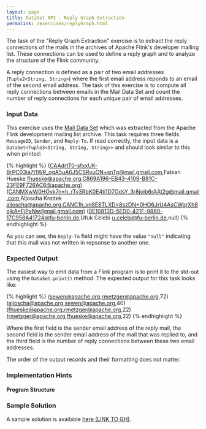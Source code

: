 ```yaml
---
layout: page
title: DataSet API - Reply Graph Extraction
permalink: /exercises/replyGraph.html
---
```


The task of the "Reply Graph Extraction" exercise is to extract the reply connections of the mails in the archives of Apache Flink's developer mailing list. These connections can be used to define a reply graph and to analyze the structure of the Flink community.

A reply connection is defined as a pair of two email addresses (`Tuple2<String, String>`) where the first email address reponds to an email of the second email address. The task of this exercise is to compute all reply connections between emails in the Mail Data Set and count the number of reply connections for each unique pair of email addresses.

### Input Data

This exercise uses the [Mail Data Set](/exercises/mailData.html) which was extracted from the Apache Flink development mailing list archive. This task requires three fields `MessageID`, `Sender`, and `Reply-To`. If 
read correctly, the input data is a `DataSet<Tuple3<String, String, String>>` and should look similar to this when printed:

{% highlight %}
(<CAAdrtT0-sfxxUK-BrPC03ia7t1WR_ogA5uA6J5CSRvuON+snTg@mail.gmail.com>,Fabian Hueske <fhueske@apache.org>,<C869A196-EB43-4109-B81C-23FE9F726AC6@apache.org>)
(<CANMXwW0HOvk7n=h_rTv3RbK0E4ti1D7OdsY_3r8joib6rAAt2g@mail.gmail.com>,Aljoscha Krettek <aljoscha@apache.org>,<CANC1h_vn8E8TLXD=8szDN+0HO6JrU4AsCWgrXh8ojkA=FiPxNw@mail.gmail.com>)
(<0E10813D-5ED0-421F-9880-17C958A41724@fu-berlin.de>,Ufuk Celebi <u.celebi@fu-berlin.de>,null)
{% endhighlight %}

As you can see, the `Reply-To` field might have the value `"null"` indicating that this mail was not written in repsonse to another one.

### Expected Output

The easiest way to emit data from a Flink program is to print it to the std-out using the `DataSet.print()` method. The expected output for this task looks like:

{% highlight %}
(sewen@apache.org,rmetzger@apache.org,72)
(aljoscha@apache.org,sewen@apache.org,40)
(fhueske@apache.org,rmetzger@apache.org,22)
(rmetzger@apache.org,fhueske@apache.org,22)
{% endhighlight %}

Where the first field is the sender email address of the reply mail, the second field is the sender email address of the mail that was replied to, and the third field is the number of reply connections between these two email addresses.

The order of the output records and their formatting does not matter. 

### Implementation Hints

#### Program Structure



### Sample Solution

A sample solution is available [here (LINK TO GH)]().

